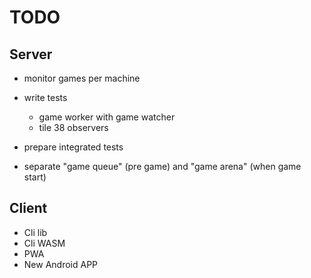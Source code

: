 # TODO

## Server

+ monitor games per machine
+ write tests
    - game worker with game watcher
    - tile 38 observers

+ prepare integrated tests
+ separate "game queue" (pre game) and "game arena" (when game start)

## Client

+ Cli lib
+ Cli WASM
+ PWA
+ New Android APP